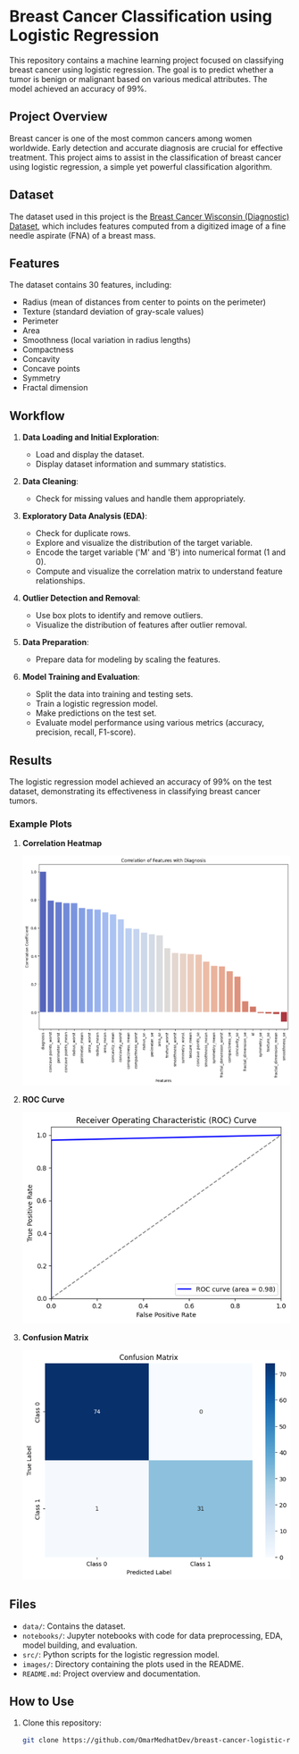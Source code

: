 # Breast Cancer Classification using Logistic Regression

This repository contains a machine learning project focused on classifying breast cancer using logistic regression. The goal is to predict whether a tumor is benign or malignant based on various medical attributes. The model achieved an accuracy of 99%.

## Project Overview

Breast cancer is one of the most common cancers among women worldwide. Early detection and accurate diagnosis are crucial for effective treatment. This project aims to assist in the classification of breast cancer using logistic regression, a simple yet powerful classification algorithm.

## Dataset

The dataset used in this project is the [Breast Cancer Wisconsin (Diagnostic) Dataset](https://archive.ics.uci.edu/ml/datasets/Breast+Cancer+Wisconsin+(Diagnostic)), which includes features computed from a digitized image of a fine needle aspirate (FNA) of a breast mass.

## Features

The dataset contains 30 features, including:

- Radius (mean of distances from center to points on the perimeter)
- Texture (standard deviation of gray-scale values)
- Perimeter
- Area
- Smoothness (local variation in radius lengths)
- Compactness
- Concavity
- Concave points
- Symmetry
- Fractal dimension

## Workflow

1. **Data Loading and Initial Exploration**:
   - Load and display the dataset.
   - Display dataset information and summary statistics.

2. **Data Cleaning**:
   - Check for missing values and handle them appropriately.

3. **Exploratory Data Analysis (EDA)**:
   - Check for duplicate rows.
   - Explore and visualize the distribution of the target variable.
   - Encode the target variable ('M' and 'B') into numerical format (1 and 0).
   - Compute and visualize the correlation matrix to understand feature relationships.

4. **Outlier Detection and Removal**:
   - Use box plots to identify and remove outliers.
   - Visualize the distribution of features after outlier removal.

5. **Data Preparation**:
   - Prepare data for modeling by scaling the features.

6. **Model Training and Evaluation**:
   - Split the data into training and testing sets.
   - Train a logistic regression model.
   - Make predictions on the test set.
   - Evaluate model performance using various metrics (accuracy, precision, recall, F1-score).

## Results

The logistic regression model achieved an accuracy of 99% on the test dataset, demonstrating its effectiveness in classifying breast cancer tumors.

### Example Plots

1. **Correlation Heatmap**

   ![Correlation Heatmap](images/correlation_heatmap.png)

2. **ROC Curve**

   ![ROC Curve](images/roc_curve.png)

3. **Confusion Matrix**

   ![Confusion Matrix](images/confusion_matrix.png)

## Files

- `data/`: Contains the dataset.
- `notebooks/`: Jupyter notebooks with code for data preprocessing, EDA, model building, and evaluation.
- `src/`: Python scripts for the logistic regression model.
- `images/`: Directory containing the plots used in the README.
- `README.md`: Project overview and documentation.

## How to Use

1. Clone this repository:
   ```bash
   git clone https://github.com/OmarMedhatDev/breast-cancer-logistic-regression.git
